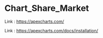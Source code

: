 # Chart_Share_Market

Link : https://apexcharts.com/

Link : https://apexcharts.com/docs/installation/
